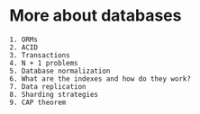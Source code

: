 # More about databases

```
1. ORMs
2. ACID
3. Transactions
4. N + 1 problems
5. Database normalization
6. What are the indexes and how do they work?
7. Data replication
8. Sharding strategies
9. CAP theorem
```
